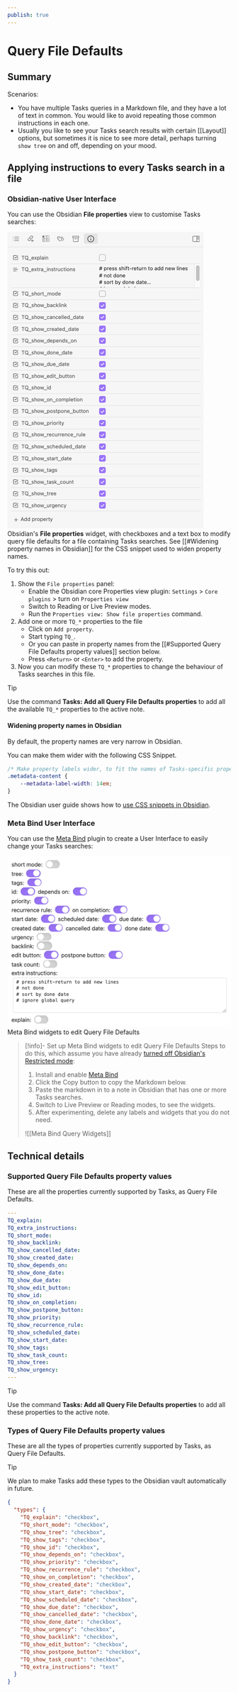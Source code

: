 ```yaml
---
publish: true
---
```


# Query File Defaults

## Summary

Scenarios:

- You have multiple Tasks queries in a Markdown file, and they have a lot of
  text in common. You would like to avoid repeating those common instructions in
  each one.
- Usually you like to see your Tasks search results with certain [[Layout]]
  options, but sometimes it is nice to see more detail, perhaps turning
  `show tree` on and off, depending on your mood.

## Applying instructions to every Tasks search in a file

### Obsidian-native User Interface

You can use the Obsidian **File properties** view to customise Tasks searches:

![Obsidian's 'File properties' widget, with checkboxes and a text box to modify query file defaults for a file containing Tasks searches.](../images/query-file-defaults-file-properties-controls.png)
<span class="caption">Obsidian's **File properties** widget, with checkboxes and a text box to modify query file defaults for a file containing Tasks searches. See [[#Widening property names in Obsidian]] for the CSS snippet used to widen property names.</span>

To try this out:

1. Show the `File properties` panel:
    - Enable the Obsidian core Properties view plugin: `Settings` > `Core plugins` > turn on `Properties view`
    - Switch to Reading or Live Preview modes.
    - Run the `Properties view: Show file properties` command.
2. Add one or more `TQ_*` properties to the file
    - Click on `Add property`.
    - Start typing `TQ_`.
    - Or you can paste in property names from the [[#Supported Query File Defaults property values]] section below.
    - Press `<Return>` or `<Enter>` to add the property.
3. Now you can modify these `TQ_*` properties to change the behaviour of Tasks searches in this file.

> [!tip]
> Use the command **Tasks: Add all Query File Defaults properties** to add all the available `TQ_*` properties to the active note.

#### Widening property names in Obsidian

By default, the property names are very narrow in Obsidian.

You can make them wider with the following CSS Snippet.

<!-- snippet: resources/sample_vaults/Tasks-Demo/.obsidian/snippets/widen-property-labels.css -->
```css
/* Make property labels wider, to fit the names of Tasks-specific properties */
.metadata-content {
    --metadata-label-width: 14em;
}
```
<!-- endSnippet -->

The Obsidian user guide shows how to [use CSS snippets in Obsidian](https://help.obsidian.md/How+to/Add+custom+styles#Use+Themes+and+or+CSS+snippets).

### Meta Bind User Interface

You can use the [Meta Bind](https://obsidian.md/plugins?search=Meta%20Bind) plugin to create a User Interface to easily change your Tasks searches:

![Meta Bind widgets to edit Query File Defaults](../images/query-file-defaults-meta-bind-controls.png)
<span class="caption">Meta Bind widgets to edit Query File Defaults</span>

> [!info]- Set up Meta Bind widgets to edit Query File Defaults
> Steps to do this, which assume you have already [turned off Obsidian's Restricted mode](https://help.obsidian.md/Extending+Obsidian/Plugin+security):
>
> 1. Install and enable [Meta Bind](https://obsidian.md/plugins?search=Meta%20Bind)
> 2. Click the Copy button to copy the Markdown below.
> 3. Paste the markdown in to a note in Obsidian that has one or more Tasks searches.
> 4. Switch to Live Preview or Reading modes, to see the widgets.
> 5. After experimenting, delete any labels and widgets that you do not need.
>
> ![[Meta Bind Query Widgets]]

## Technical details

### Supported Query File Defaults property values

These are all the properties currently supported by Tasks, as Query File Defaults.

<!-- snippet: DocsSamplesForDefaults.test.DocsSamplesForDefaults_supported-properties-empty.approved.yaml -->
```yaml
---
TQ_explain:
TQ_extra_instructions:
TQ_short_mode:
TQ_show_backlink:
TQ_show_cancelled_date:
TQ_show_created_date:
TQ_show_depends_on:
TQ_show_done_date:
TQ_show_due_date:
TQ_show_edit_button:
TQ_show_id:
TQ_show_on_completion:
TQ_show_postpone_button:
TQ_show_priority:
TQ_show_recurrence_rule:
TQ_show_scheduled_date:
TQ_show_start_date:
TQ_show_tags:
TQ_show_task_count:
TQ_show_tree:
TQ_show_urgency:
---
```
<!-- endSnippet -->

> [!tip]
> Use the command **Tasks: Add all Query File Defaults properties** to add all these properties to the active note.

### Types of Query File Defaults property values

These are all the types of properties currently supported by Tasks, as Query
File Defaults.

> [!tip]
> We plan to make Tasks add these types to the Obsidian vault automatically in
> future.

```json
{
  "types": {
    "TQ_explain": "checkbox",
    "TQ_short_mode": "checkbox",
    "TQ_show_tree": "checkbox",
    "TQ_show_tags": "checkbox",
    "TQ_show_id": "checkbox",
    "TQ_show_depends_on": "checkbox",
    "TQ_show_priority": "checkbox",
    "TQ_show_recurrence_rule": "checkbox",
    "TQ_show_on_completion": "checkbox",
    "TQ_show_created_date": "checkbox",
    "TQ_show_start_date": "checkbox",
    "TQ_show_scheduled_date": "checkbox",
    "TQ_show_due_date": "checkbox",
    "TQ_show_cancelled_date": "checkbox",
    "TQ_show_done_date": "checkbox",
    "TQ_show_urgency": "checkbox",
    "TQ_show_backlink": "checkbox",
    "TQ_show_edit_button": "checkbox",
    "TQ_show_postpone_button": "checkbox",
    "TQ_show_task_count": "checkbox",
    "TQ_extra_instructions": "text"
  }
}
```
